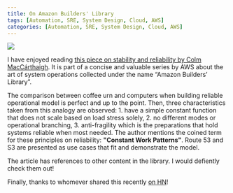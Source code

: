 ```yaml
---
title: On Amazon Builders' Library
tags: [Automation, SRE, System Design, Cloud, AWS]
categories: [Automation, SRE, System Design, Cloud, AWS]
---
```


<img src="{{ site.baseurl_root }}/public/images/aws-b-lib.png" class="post-image resize-sm center-image" />

I have enjoyed reading [this piece on stability and reliability by Colm MacCárthaigh](https://aws.amazon.com/builders-library/reliability-and-constant-work/). It is part of a concise and valuable series by AWS about the art of system operations collected under the name “Amazon Builders’ Library”.

<!-- post-excerpt -->

The comparison between coffee urn and computers when building reliable operational model is perfect and up to the point. Then, three characteristics taken from this analogy are observed: 1. have a simple constant function that does not scale based on load stress solely, 2. no different modes or operational branching, 3. anti-fragility which is the preparations that hold systems reliable when most needed. The author mentions the coined term for these principles on reliability: **"Constant Work Patterns"**. Route 53 and S3 are presented as use cases that fit and demonstrate the model.

The article has references to other content in the library. I would defiently check them out!

Finally, thanks to whomever shared this recently [on HN](https://news.ycombinator.com/item?id=34103426)!

